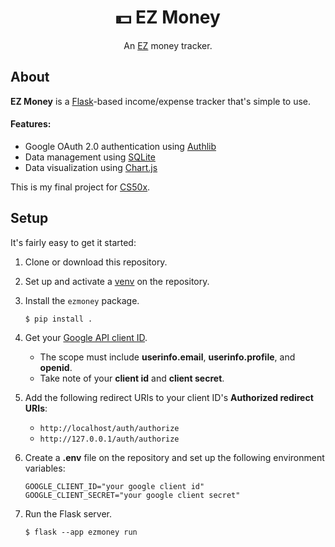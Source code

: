 <div align="center">
    <h1>💵 EZ Money</h1>
    <p>An <a href="https://www.dictionary.com/browse/ez">EZ</a> money tracker.</p>
</div>

## About

**EZ Money** is a [Flask](https://flask.palletsprojects.com/en/3.0.x/)-based income/expense tracker that's simple to use. 

#### Features:

- Google OAuth 2.0 authentication using [Authlib](https://authlib.org/)
- Data management using [SQLite](https://docs.python.org/3/library/sqlite3.html)
- Data visualization using [Chart.js](https://www.chartjs.org/)

This is my final project for [CS50x](https://cs50.harvard.edu/x/).

## Setup

It's fairly easy to get it started:

1. Clone or download this repository.
1. Set up and activate a [venv](https://docs.python.org/3/library/venv.html) on the repository.
1. Install the `ezmoney` package.

    ```console
    $ pip install .
    ```

1. Get your [Google API client ID](https://developers.google.com/identity/gsi/web/guides/get-google-api-clientid).

    - The scope must include **userinfo.email**, **userinfo.profile**, and **openid**.
    - Take note of your **client id** and **client secret**.

1. Add the following redirect URIs to your client ID's **Authorized redirect URIs**:

    - `http://localhost/auth/authorize`
    - `http://127.0.0.1/auth/authorize`

1. Create a **.env** file on the repository and set up the following environment variables:

    ```shell
    GOOGLE_CLIENT_ID="your google client id"
    GOOGLE_CLIENT_SECRET="your google client secret"
    ```

1. Run the Flask server.

    ```console
    $ flask --app ezmoney run
    ```